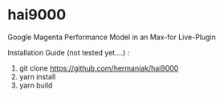 # hai9000
Google Magenta Performance Model in an Max-for Live-Plugin

Installation Guide (not tested yet....) :
1) git clone https://github.com/hermaniak/hai9000
2) yarn install
3) yarn build
